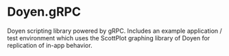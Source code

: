 # Doyen.gRPC
Doyen scripting library powered by gRPC. Includes an example application / test environment which uses the ScottPlot graphing library of Doyen for replication of in-app behavior.
